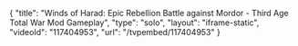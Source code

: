 {
    "title": "Winds of Harad: Epic Rebellion Battle against Mordor  - Third Age Total War Mod Gameplay",
    "type": "solo",
    "layout": "iframe-static",
    "videoId": "117404953",
    "url": "\/tvpembed\/117404953"
}